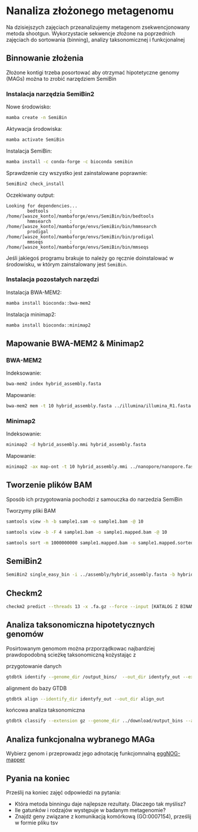 # Nanaliza złożonego metagenomu

Na dzisiejszych zajęciach przeanalizujemy metagenom zsekwencjonowany metoda shootgun.
Wykorzystacie sekwencje złożone na poprzednich zajęciach do sortowania (binning), analizy taksonomicznej i funkcjonalnej

## Binnowanie złożenia

Złożone kontigi trzeba posortować aby otrzymać hipotetyczne genomy (MAGs) można to zrobić narzędziem SemiBin

### Instalacja narzędzia SemiBin2

Nowe środowisko:
```bash
mamba create -n SemiBin
```

Aktywacja środowiska:
```bash
mamba activate SemiBin
```

Instalacja SemiBin:
```bash
mamba install -c conda-forge -c bioconda semibin
```

Sprawdzenie czy wszystko jest zainstalowane poprawnie:
```bash
SemiBin2 check_install
```
Oczekiwany output:
```text
Looking for dependencies...
        bedtools        : /home/[wasze_konto]/mambaforge/envs/SemiBin/bin/bedtools
        hmmsearch       : /home/[wasze_konto]/mambaforge/envs/SemiBin/bin/hmmsearch
        prodigal        : /home/[wasze_konto]/mambaforge/envs/SemiBin/bin/prodigal
        mmseqs          : /home/[wasze_konto]/mambaforge/envs/SemiBin/bin/mmseqs
```
Jeśli jakiegoś programu brakuje to należy go ręcznie doinstalować w środowisku, w którym zainstalowany jest `SemiBin`.

### Instalacja pozostałych narzędzi

Instalacja BWA-MEM2:
```bash
mamba install bioconda::bwa-mem2
```

Instalacja minimap2:
```bash
mamba install bioconda::minimap2
```

## Mapowanie BWA-MEM2 & Minimap2

### BWA-MEM2
Indeksowanie:
```bash
bwa-mem2 index hybrid_assembly.fasta
```
Mapowanie:
```bash
bwa-mem2 mem -t 10 hybrid_assembly.fasta ../illumina/illumina_R1.fasta ../illumina/illumina_R2.fasta > illumina.sam
```
### Minimap2

Indeksowanie:
```bash
minimap2 -d hybrid_assembly.mmi hybrid_assembly.fasta
```
Mapowanie:
```bash
minimap2 -ax map-ont -t 10 hybrid_assembly.mmi ../nanopore/nanopore.fastq -o nanopore.sam
```

## Tworzenie plików BAM

Sposób ich przygotowania pochodzi z samouczka do narzedzia SemiBin

Tworzymy pliki BAM
```bash
samtools view -h -b sample1.sam -o sample1.bam -@ 10
```

```bash
samtools view -b -F 4 sample1.bam -o sample1.mapped.bam -@ 10
```

```bash
samtools sort -m 1000000000 sample1.mapped.bam -o sample1.mapped.sorted.bam -@ 10
```

## SemiBin2

```bash
SemiBin2 single_easy_bin -i ../assembly/hybrid_assembly.fasta -b hybrid.sorted.bam -o co-assembly_output
```
## Checkm2

```bash
checkm2 predict --threads 13 -x .fa.gz --force --input [KATALOG Z BINAMI] --output-directory [OUTPUT]
```

## Analiza taksonomiczna hipotetycznych genomów

Posirtowanym genomom można przporządkowac najbardziej prawdopodobną scieżkę taksonomiczną kożystając z  

przygotowanie danych
```bash
gtdbtk identify --genome_dir /output_bins/  --out_dir identyfy_out --extension gz  --cpus 19
```

alignment do bazy GTDB
```bash
gtdbtk align --identify_dir identyfy_out --out_dir align_out
```

końcowa analiza taksonomiczna
```bash
gtdbtk classify --extension gz --genome_dir ../download/output_bins --align_dir align_out --out_dir classify_out --skip_ani_screen --cpus 19
```

## Analiza funkcjonalna wybranego MAGa
Wybierz genom i przeprowadz jego adnotację funkcjomnalną
[eggNOG-mapper](http://eggnog-mapper.embl.de)

## Pyania na koniec
Prześlij na koniec zajęć odpowiedzi na pytania:<br>
* Która metoda binningu daje najlepsze rezultaty. Dlaczego tak myślisz?<br>
* Ile gatunków i rodzajów występuje w badanym metagenomie?<br>
* Znajdź geny związane z komunikacją komórkową (GO:0007154), prześlij w formie pliku tsv<br>


